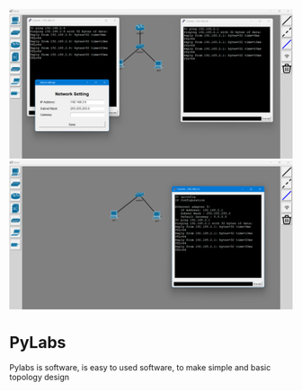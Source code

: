 ![alt_text](https://github.com/alegarsio/PyLabs/blob/main/animation/netsim2.png?raw=true)
![alt_text](https://github.com/alegarsio/PyLabs/blob/main/animation/netsim.png?raw=true)
# PyLabs
Pylabs is software, is easy to used software, to make simple and basic topology design 
